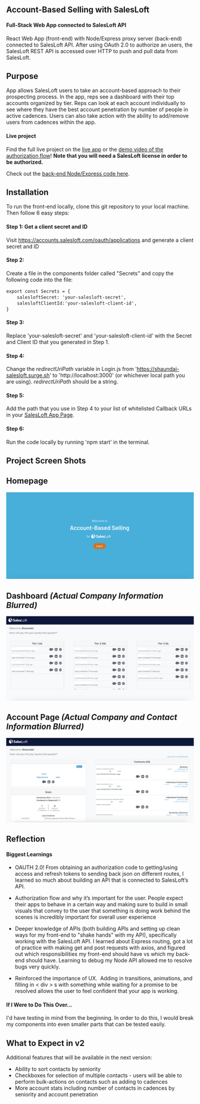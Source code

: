 ## Account-Based Selling with SalesLoft

#### Full-Stack Web App connected to SalesLoft API

React Web App (front-end) with Node/Express proxy server (back-end) connected to SalesLoft API.  After using OAuth 2.0 to authorize an users, the SalesLoft REST API is accessed over HTTP to push and pull data from SalesLoft.

## Purpose
App allows SalesLoft users to take an account-based approach to their prospecting process.  In the app, reps see a dashboard with their top accounts organized by tier.  Reps can look at each account individually to see where they have the best account penetration by number of people in active cadences.  Users can also take action with the ability to add/remove users from cadences within the app.

#### Live project

Find the full live project on the [live app](https://shaundai-salesloft.surge.sh) or the [demo video of the authorization flow](https://share.vidyard.com/watch/SJDNmtNSmnPKhrdraGQTNM?)!  **Note that you will need a SalesLoft license in order to be authorized.**

Check out the [back-end Node/Express code here](https://github.com/shaundai/shaundai-salesloft-node).

## Installation
To run the front-end locally, clone this git repository to your local machine.  Then follow 6 easy steps:

#### Step 1: Get a client secret and ID
Visit https://accounts.salesloft.com/oauth/applications and generate a client secret and ID

#### Step 2:
Create a file in the components folder called "Secrets" and copy the following code into the file:


    export const Secrets = {
        salesloftSecret: 'your-salesloft-secret',
        salesloftClientId:'your-salesloft-client-id',
    }


#### Step 3:
Replace 'your-salesloft-secret' and 'your-salesloft-client-id' with the Secret and Client ID that you generated in Step 1.

#### Step 4:
Change the *redirectUriPath* variable in Login.js from 'https://shaundai-salesloft.surge.sh' to 'http://localhost:3000' (or whichever local path you are using).  *redirectUriPath* should be a string.


#### Step 5:
Add the path that you use in Step 4 to your list of whitelisted Callback URLs in your [SalesLoft App Page](https://accounts.salesloft.com/oauth/applications).

#### Step 6:
Run the code locally by running 'npm start' in the terminal.


## Project Screen Shots

## Homepage
![Homepage screenshot](./public/images/homepage.png?raw=true "Homepage")

## Dashboard *(Actual Company Information Blurred)*
![Dashboard screenshot](./public/images/dashboard.png?raw=true "Dashboard")

## Account Page *(Actual Company and Contact Information Blurred)*
![Account Page screenshot](./public/images/account-page.png?raw=true "Account Page")

## Reflection

#### Biggest Learnings

- OAUTH 2.0!  From obtaining an authorization code to getting/using access and refresh tokens to sending back json on different routes, I learned so much about building an API that is connected to SalesLoft’s API.

- Authorization flow and why it’s important for the user.  People expect their apps to behave in a certain way and making sure to build in small visuals that convey to the user that something is doing work behind the scenes is incredibly important for overall user experience

- Deeper knowledge of APIs (both building APIs and setting up clean ways for my front-end to "shake hands" with my API), specifically working with the SalesLoft API.  I learned about Express routing, got a lot of practice with making get and post requests with axios, and figured out which responsibilities my front-end should have vs which my back-end should have.  Learning to debug my Node API allowed me to resolve bugs very quickly.

- Reinforced the importance of UX.  Adding in transitions, animations, and filling in < div > s with something while waiting for a promise to be resolved allows the user to feel confident that your app is working.

#### If I Were to Do This Over...
I'd have testing in mind from the beginning.  In order to do this, I would break my components into even smaller parts that can be tested easily.

## What to Expect in v2
Additional features that will be available in the next version:

- Ability to sort contacts by seniority
- Checkboxes for selection of multiple contacts - users will be able to perform bulk-actions on contacts such as adding to cadences
- More account stats including number of contacts in cadences by seniority and account penetration